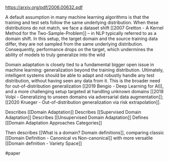 https://arxiv.org/pdf/2006.00632.pdf

A default assumption in many machine learning algorithms is that the training and test sets follow the same underlying distribution. When these distributions do not match, we face a dataset shift [[2007 Gretton - A Kernel Method for the Two-Sample-Problem]] – in NLP typically referred to as a domain shift. In this setup, the target domain and the source training data differ, they are not sampled from the same underlying distribution. Consequently, performance drops on the target, which undermines the ability of models to truly generalize into the wild

Domain adaptation is closely tied to a fundamental bigger open issue in machine learning: generalization beyond the training distribution. Ultimately, intelligent systems should be able to adapt and robustly handle any test distribution, without having seen any data from it. This is the broader need for out-of-distribution generalization [[2019 Bengio - Deep Learning for AI]], and a more challenging setup targeted at handling unknown domains [[2018 Volpi - Generalizing to unseen domains via adversarial data augmentation]]; [[2020 Krueger -  Out-of-distribution generalization via risk extrapolation]].

Describes [[Domain Adaptation]]
Describes [[Supervised Domain Adaptation]]
Describes [[Unsupervised Domain Adaptation]]
Defines [[Domain  Adaptation Approaches Categories]]

Then describes [[What is a domain? Domain definitions]], comparing classic [[Domain Definition - Canonical vs Non-canonical]] with more versatile [[Domain definition - Variety Space]]

#paper